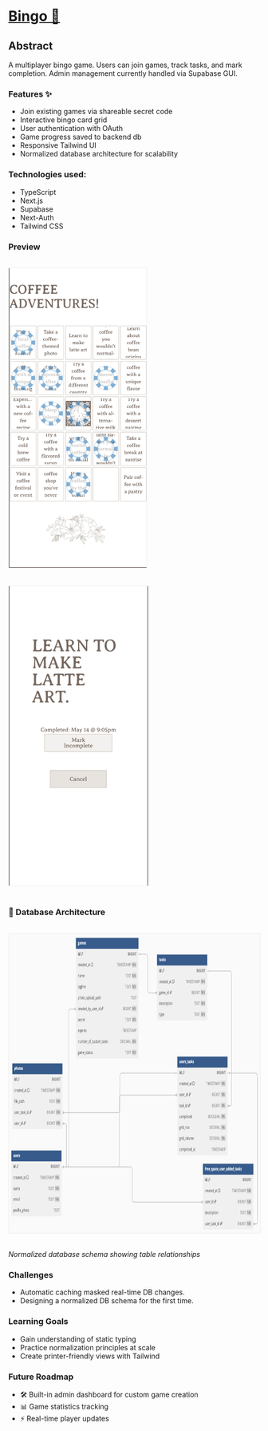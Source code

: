 # [Bingo 🎯](https://bingo.espressogoddess.dev)

## Abstract
A multiplayer bingo game. Users can join games, track tasks, and mark completion. Admin management currently handled via Supabase GUI.

### Features ✨
- Join existing games via shareable secret code
- Interactive bingo card grid
- User authentication with OAuth
- Game progress saved to backend db
- Responsive Tailwind UI
- Normalized database architecture for scalability

### Technologies used:
- TypeScript
- Next.js
- Supabase
- Next-Auth
- Tailwind CSS

### Preview
<div>
  <img src="./assets/gameBoard.png" alt="Screenshot of Bingo Gameboard" style="height:600px; width:auto; border:1px solid #eee; margin:1rem 0;" />
  <img src="./assets/singleTask.png" alt="Screenshot of Single Task Details" style="height:600px; width:auto; border:1px solid #eee; margin:1rem 0;" />
</div>

### 🧩 Database Architecture
<div>
  <img src="./assets/DB.png" alt="Database Schema Visualization" style="height:600px; width:auto; border:1px solid #eee; margin:1rem 0;" />
  <p><em>Normalized database schema showing table relationships</em></p>
</div>

### Challenges
- Automatic caching masked real-time DB changes.
- Designing a normalized DB schema for the first time.

### Learning Goals
- Gain understanding of static typing
- Practice normalization principles at scale
- Create printer-friendly views with Tailwind

### Future Roadmap
- 🛠️ Built-in admin dashboard for custom game creation
- 📊 Game statistics tracking
- ⚡ Real-time player updates
